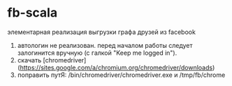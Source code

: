 # fb-scala

элементарная реализация выгрузки графа друзей из facebook

1. автологин не реализован. перед началом работы следует залогинится вручную (с галкой "Keep me logged in").
2. скачать [chromedriver] (https://sites.google.com/a/chromium.org/chromedriver/downloads)
3. поправить путЯ: /bin/chromedriver/chromedriver.exe и /tmp/fb/chrome
 